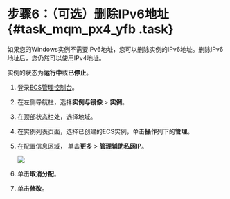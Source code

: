 # 步骤6：（可选）删除IPv6地址 {#task_mqm_px4_yfb .task}

如果您的Windows实例不需要IPv6地址，您可以删除实例的IPv6地址。删除IPv6地址后，您仍然可以使用IPv4地址。

实例的状态为**运行中**或**已停止**。

1.  登录[ECS管理控制台](https://ecs.console.aliyun.com)。
2.  在左侧导航栏，选择**实例与镜像** \> **实例**。
3.  在顶部状态栏处，选择地域。
4.  在实例列表页面，选择已创建的ECS实例，单击**操作**列下的**管理**。
5.  在配置信息区域， 单击**更多** \> **管理辅助私网IP**。 

    ![](http://static-aliyun-doc.oss-cn-hangzhou.aliyuncs.com/assets/img/65346/156082631333573_zh-CN.png)

6.  单击**取消分配**。
7.  单击**修改**。

